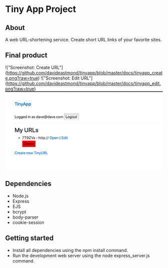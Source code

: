 # Tiny App Project

## About

A web URL-shortening service. Create short URL links of your favorite sites.

## Final product

!["Screenshot: Create URL"] (https://github.com/davideastmond/tinyapp/blob/master/docs/tinyapp_create.png?raw=true)
!["Screenshot: Edit URL"] (https://github.com/davideastmond/tinyapp/blob/master/docs/tinyapp_edit.png?raw=true)
!["Screenshot: URL index/list"](https://github.com/davideastmond/tinyapp/blob/master/docs/tinyapp_url_index.png?raw=true)

## Dependencies

- Node.js
- Express
- EJS
- bcrypt
- body-parser
- cookie-session

## Getting started

- Install all dependencies using the npm install command.
- Run the development web server using the node express_server.js command.